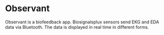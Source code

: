 # Observant
Observant is a biofeedback app. Biosignalsplux sensors send EKG and EDA data via Bluetooth. The data is displayed in real time in different forms. 
